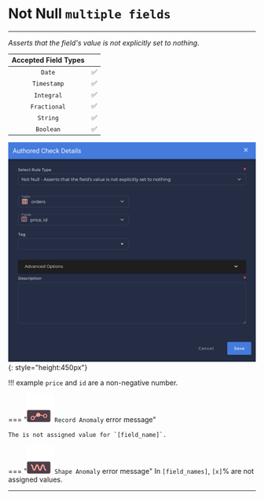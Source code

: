 # Not Null <spam id='multiple-fields'>`multiple fields`</spam>

---

*Asserts that the field's value is not explicitly set to nothing.*

| Accepted Field Types   |                      |
| :--------------------: | :------------------: |
| `Date`                 | :white_check_mark:   |
| `Timestamp`            | :white_check_mark:   |
| `Integral`             | :white_check_mark:   |
| `Fractional`           | :white_check_mark:   |
| `String`               | :white_check_mark:   |
| `Boolean`              | :white_check_mark:   |

![Screenshot](../assets/checks/rule-types/not-null-check.png){: style="height:450px"}

!!! example
    `price` and `id` are a non-negative number.

=== "![Screenshot](../assets/checks/rule-types/icons/icon-record-anomaly-dark.svg)`Record Anomaly` error message"

    The is not assigned value for `[field_name]`.

=== "![Screenshot](../assets/checks/rule-types/icons/icon-shape-anomaly-dark.svg)`Shape Anomaly` error message"
    In `[field_names]`, `[x]`% are not assigned values.

---